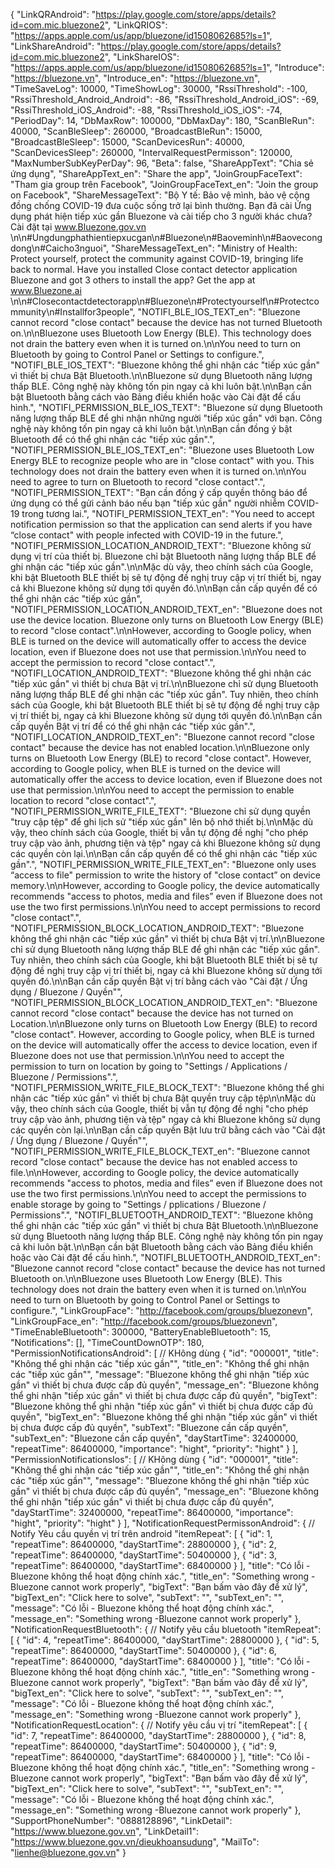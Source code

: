 {
  "LinkQRAndroid": "https://play.google.com/store/apps/details?id=com.mic.bluezone2",
  "LinkQRIOS": "https://apps.apple.com/us/app/bluezone/id1508062685?ls=1",
  "LinkShareAndroid": "https://play.google.com/store/apps/details?id=com.mic.bluezone2",
  "LinkShareIOS": "https://apps.apple.com/us/app/bluezone/id1508062685?ls=1",
  "Introduce": "https://bluezone.vn",
  "Introduce_en": "https://bluezone.vn",
  "TimeSaveLog": 10000,
  "TimeShowLog": 30000,
  "RssiThreshold": -100,
  "RssiThreshold_Android_Android": -86,
  "RssiThreshold_Android_iOS": -69,
  "RssiThreshold_iOS_Android": -88,
  "RssiThreshold_iOS_iOS": -74,
  "PeriodDay": 14,
  "DbMaxRow": 100000,
  "DbMaxDay": 180,
  "ScanBleRun": 40000,
  "ScanBleSleep": 260000,
  "BroadcastBleRun": 15000,
  "BroadcastBleSleep": 15000,
  "ScanDevicesRun": 40000,
  "ScanDevicesSleep": 260000,
  "IntervalRequestPermisson": 120000,
  "MaxNumberSubKeyPerDay": 96,
  "Beta": false,
  "ShareAppText": "Chia sẻ ứng dụng",
  "ShareAppText_en": "Share the app",
  "JoinGroupFaceText": "Tham gia group trên Facebook",
  "JoinGroupFaceText_en": "Join the group on Facebook",
  "ShareMessageText": "Bộ Y tế: Bảo vệ mình, bảo vệ cộng đồng chống COVID-19 đưa cuộc sống trở lại bình thường. Bạn đã cài Ứng dụng phát hiện tiếp xúc gần Bluezone và cài tiếp cho 3 người khác chưa? Cài đặt tại www.Bluezone.gov.vn \n\n#Ungdungphathientiepxucgan\n#Bluezone\n#Baoveminh\n#Baovecongdong\n#Caicho3nguoi",
  "ShareMessageText_en": "Ministry of Health: Protect yourself, protect the community against COVID-19, bringing life back to normal. Have you installed Close contact detector application Bluezone and got 3 others to install the app? Get the app at www.Bluezone.ai \n\n#Closecontactdetectorapp\n#Bluezone\n#Protectyourself\n#Protectcommunity\n#Installfor3people",
  "NOTIFI_BLE_IOS_TEXT_en": "Bluezone cannot record \"close contact\" because the device has not turned Bluetooth on.\n\nBluezone uses Bluetooth Low Energy (BLE). This technology does not drain the battery even when it is turned on.\n\nYou need to turn on Bluetooth by going to Control Panel or Settings to configure.",
  "NOTIFI_BLE_IOS_TEXT": "Bluezone không thể ghi nhận các \"tiếp xúc gần\" vì thiết bị chưa Bật Bluetooth.\n\nBluezone sử dụng Bluetooth năng lượng thấp BLE. Công nghệ này không tốn pin ngay cả khi luôn bật.\n\nBạn cần bật Bluetooth bằng cách vào Bảng điều khiển hoặc vào Cài đặt để cấu hình.",
  "NOTIFI_PERMISSION_BLE_IOS_TEXT": "Bluezone sử dụng Bluetooth năng lượng thấp BLE để ghi nhận những người \"tiếp xúc gần\" với bạn. Công nghệ này không tốn pin ngay cả khi luôn bật.\n\nBạn cần đồng ý bật Bluetooth để có thể ghi nhận các \"tiếp xúc gần\".",
  "NOTIFI_PERMISSION_BLE_IOS_TEXT_en": "Bluezone uses Bluetooth Low Energy BLE to recognize people who are in \"close contact\" with you. This technology does not drain the battery even when it is turned on.\n\nYou need to agree to turn on Bluetooth to record \"close contact\".",
  "NOTIFI_PERMISSION_TEXT": "Bạn cần đồng ý cấp quyền thông báo để ứng dụng có thể gửi cảnh báo nếu bạn \"tiếp xúc gần\" người nhiễm COVID-19 trong tương lai.",
  "NOTIFI_PERMISSION_TEXT_en": "You need to accept notification permission so that the application can send alerts if you have “close contact\" with people infected with COVID-19 in the future.",
  "NOTIFI_PERMISSION_LOCATION_ANDROID_TEXT": "Bluezone không sử dụng vị trí của thiết bị. Bluezone chỉ bật Bluetooth năng lượng thấp BLE để ghi nhận các \"tiếp xúc gần\".\n\nMặc dù vậy, theo chính sách của Google, khi bật Bluetooth BLE thiết bị sẽ tự động đề nghị truy cập vị trí thiết bị, ngay cả khi Bluezone không sử dụng tới quyền đó.\n\nBạn cần cấp quyền để có thể ghi nhận các \"tiếp xúc gần",
  "NOTIFI_PERMISSION_LOCATION_ANDROID_TEXT_en": "Bluezone does not use the device location. Bluezone only turns on Bluetooth Low Energy (BLE) to record \"close contact\".\n\nHowever, according to Google policy, when BLE is turned on the device will automatically offer to access the device location, even if Bluezone does not use that permission.\n\nYou need to accept the permission to record \"close contact\".",
  "NOTIFI_LOCATION_ANDROID_TEXT": "Bluezone không thể ghi nhận các \"tiếp xúc gần\" vì thiết bị chưa Bật vị trí.\n\nBluezone chỉ sử dụng Bluetooth năng lượng thấp BLE để ghi nhận các \"tiếp xúc gần\". Tuy nhiên, theo chính sách của Google, khi bật Bluetooth BLE thiết bị sẽ tự động đề nghị truy cập vị trí thiết bị, ngay cả khi Bluezone không sử dụng tới quyền đó.\n\nBạn cần cấp quyền Bật vị trí để có thể ghi nhận các \"tiếp xúc gần\".",
  "NOTIFI_LOCATION_ANDROID_TEXT_en": "Bluezone cannot record \"close contact\" because the device has not enabled location.\n\nBluezone only turns on Bluetooth Low Energy (BLE) to record \"close contact\". However, according to Google policy, when BLE is turned on the device will automatically offer the access to device location, even if Bluezone does not use that permission.\n\nYou need to accept the permission to enable location to record \"close contact\".",
  "NOTIFI_PERMISSION_WRITE_FILE_TEXT": "Bluezone chỉ sử dụng quyền \"truy cập tệp\" để ghi lịch sử \"tiếp xúc gần\" lên bộ nhớ thiết bị.\n\nMặc dù vậy, theo chính sách của Google, thiết bị vẫn tự động đề nghị \"cho phép truy cập vào ảnh, phương tiện và tệp\" ngay cả khi Bluezone không sử dụng các quyền còn lại.\n\nBạn cần cấp quyền để có thể ghi nhận các \"tiếp xúc gần\".",
  "NOTIFI_PERMISSION_WRITE_FILE_TEXT_en": "Bluezone only uses “access to file\" permission to write the history of \"close contact” on device memory.\n\nHowever, according to Google policy, the device automatically recommends \"access to photos, media and files” even if Bluezone does not use the two first permissions.\n\nYou need to accept permissions to record \"close contact\".",
  "NOTIFI_PERMISSION_BLOCK_LOCATION_ANDROID_TEXT": "Bluezone không thể ghi nhận các \"tiếp xúc gần\" vì thiết bị chưa Bật vị trí.\n\nBluezone chỉ sử dụng Bluetooth năng lượng thấp BLE để ghi nhận các \"tiếp xúc gần\". Tuy nhiên, theo chính sách của Google, khi bật Bluetooth BLE thiết bị sẽ tự động đề nghị truy cập vị trí thiết bị, ngay cả khi Bluezone không sử dụng tới quyền đó.\n\nBạn cần cấp quyền Bật vị trí bằng cách vào \"Cài đặt / Ứng dụng / Bluezone / Quyền\"",
  "NOTIFI_PERMISSION_BLOCK_LOCATION_ANDROID_TEXT_en": "Bluezone cannot record \"close contact\" because the device has not turned on Location.\n\nBluezone only turns on Bluetooth Low Energy (BLE) to record \"close contact\". However, according to Google policy, when BLE is turned on the device will automatically offer the access to device location, even if Bluezone does not use that permission.\n\nYou need to accept the permission to turn on location by going to \"Settings / Applications / Bluezone / Permissions\".",
  "NOTIFI_PERMISSION_WRITE_FILE_BLOCK_TEXT": "Bluezone không thể ghi nhận các \"tiếp xúc gần\" vì thiết bị chưa Bật quyền truy cập tệp\n\nMặc dù vậy, theo chính sách của Google, thiết bị vẫn tự động đề nghị \"cho phép truy cập vào ảnh, phương tiện và tệp\" ngay cả khi Bluezone không sử dụng các quyền còn lại.\n\nBạn cần cấp quyền Bật lưu trữ bằng cách vào \"Cài đặt / Ứng dụng / Bluezone / Quyền\"",
  "NOTIFI_PERMISSION_WRITE_FILE_BLOCK_TEXT_en": "Bluezone cannot record \"close contact\" because the device has not enabled access to file.\n\nHowever, according to Google policy, the device automatically recommends \"access to photos, media and files” even if Bluezone does not use the two first permissions.\n\nYou need to accept the permissions to enable storage by going to \"Settings / pplications / Bluezone / Permissions\".",
  "NOTIFI_BLUETOOTH_ANDROID_TEXT": "Bluezone không thể ghi nhận các \"tiếp xúc gần\" vì thiết bị chưa Bật Bluetooth.\n\nBluezone sử dụng Bluetooth năng lượng thấp BLE. Công nghệ này không tốn pin ngay cả khi luôn bật.\n\nBạn cần bật Bluetooth bằng cách vào Bảng điều khiển hoặc vào Cài đặt để cấu hình.",
  "NOTIFI_BLUETOOTH_ANDROID_TEXT_en": "Bluezone cannot record \"close contact\" because the device has not turned Bluetooth on.\n\nBluezone uses Bluetooth Low Energy (BLE). This technology does not drain the battery even when it is turned on.\n\nYou need to turn on Bluetooth by going to Control Panel or Settings to configure.",
  "LinkGroupFace": "http://facebook.com/groups/bluezonevn",
  "LinkGroupFace_en": "http://facebook.com/groups/bluezonevn",
  "TimeEnableBluetooth": 300000,
  "BatteryEnableBluetooth": 15,
  "Notifications": [],
  "TimeCountDownOTP": 180,
  "PermissionNotificationsAndroid": [  // KHông dùng
    {
      "id": "000001",
      "title": "Không thể ghi nhận các \"tiếp xúc gần\"",
      "title_en": "Không thể ghi nhận các \"tiếp xúc gần\"",
      "message": "Bluezone không thể ghi nhận \"tiếp xúc gần\" vì thiết bị chưa được cấp đủ quyền",
      "message_en": "Bluezone không thể ghi nhận \"tiếp xúc gần\" vì thiết bị chưa được cấp đủ quyền",
      "bigText": "Bluezone không thể ghi nhận \"tiếp xúc gần\" vì thiết bị chưa được cấp đủ quyền",
      "bigText_en": "Bluezone không thể ghi nhận \"tiếp xúc gần\" vì thiết bị chưa được cấp đủ quyền",
      "subText": "Bluezone cần cấp quyền",
      "subText_en": "Bluezone cần cấp quyền",
      "dayStartTime": 32400000,
      "repeatTime": 86400000,
      "importance": "hight",
      "priority": "hight"
    }
  ],
  "PermissionNotificationsIos": [  // KHông dùng
    {
      "id": "000001",
      "title": "Không thể ghi nhận các \"tiếp xúc gần\"",
      "title_en": "Không thể ghi nhận các \"tiếp xúc gần\"",
      "message": "Bluezone không thể ghi nhận \"tiếp xúc gần\" vì thiết bị chưa được cấp đủ quyền",
      "message_en": "Bluezone không thể ghi nhận \"tiếp xúc gần\" vì thiết bị chưa được cấp đủ quyền",
      "dayStartTime": 32400000,
      "repeatTime": 86400000,
      "importance": "hight",
      "priority": "hight"
    }
  ],
  "NotificationRequestPermissonAndroid": { // Notify Yêu cầu quyền vị trí trên android
    "itemRepeat": [
      {
        "id": 1,
        "repeatTime": 86400000,
        "dayStartTime": 28800000
      },
      {
        "id": 2,
        "repeatTime": 86400000,
        "dayStartTime": 50400000
      },
      {
        "id": 3,
        "repeatTime": 86400000,
        "dayStartTime": 68400000
      }
    ],
    "title": "Có lỗi - Bluezone không thể hoạt động chính xác.",
    "title_en": "Something wrong -Bluezone cannot work properly",
    "bigText": "Bạn bấm vào đây để xử lý",
    "bigText_en": "Click here to solve",
    "subText": "",
    "subText_en": "",
    "message": "Có lỗi - Bluezone không thể hoạt động chính xác.",
    "message_en": "Something wrong -Bluezone cannot work properly"
  },
  "NotificationRequestBluetooth": { // Notify yêu cầu bluetooth
    "itemRepeat": [
      {
        "id": 4,
        "repeatTime": 86400000,
        "dayStartTime": 28800000
      },
      {
        "id": 5,
        "repeatTime": 86400000,
        "dayStartTime": 50400000
      },
      {
        "id": 6,
        "repeatTime": 86400000,
        "dayStartTime": 68400000
      }
    ],
    "title": "Có lỗi - Bluezone không thể hoạt động chính xác.",
    "title_en": "Something wrong -Bluezone cannot work properly",
    "bigText": "Bạn bấm vào đây để xử lý",
    "bigText_en": "Click here to solve",
    "subText": "",
    "subText_en": "",
    "message": "Có lỗi - Bluezone không thể hoạt động chính xác.",
    "message_en": "Something wrong -Bluezone cannot work properly"
  },
  "NotificationRequestLocation": { // Notify yêu cầu vị trí
    "itemRepeat": [
      {
        "id": 7,
        "repeatTime": 86400000,
        "dayStartTime": 28800000
      },
      {
        "id": 8,
        "repeatTime": 86400000,
        "dayStartTime": 50400000
      },
      {
        "id": 9,
        "repeatTime": 86400000,
        "dayStartTime": 68400000
      }
    ],
    "title": "Có lỗi - Bluezone không thể hoạt động chính xác.",
    "title_en": "Something wrong -Bluezone cannot work properly",
    "bigText": "Bạn bấm vào đây để xử lý",
    "bigText_en": "Click here to solve",
    "subText": "",
    "subText_en": "",
    "message": "Có lỗi - Bluezone không thể hoạt động chính xác.",
    "message_en": "Something wrong -Bluezone cannot work properly"
  },
  "SupportPhoneNumber": "0888128896",
  "LinkDetail": "https://www.bluezone.gov.vn",
  "LinkDetail1": "https://www.bluezone.gov.vn/dieukhoansudung",
  "MailTo": "lienhe@bluezone.gov.vn"
}
